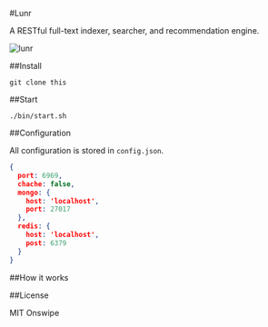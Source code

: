 #Lunr

A RESTful full-text indexer, searcher, and recommendation engine.

![lunr](http://www.panoramas.dk/moon/hasselblad.jpg)

##Install

    git clone this

##Start

    ./bin/start.sh

##Configuration

All configuration is stored in `config.json`. 

````json
{
  port: 6969,
  chache: false,
  mongo: {
    host: 'localhost',
    port: 27017
  },
  redis: {
    host: 'localhost',
    post: 6379
  }
}
````

##How it works

##License

MIT Onswipe
